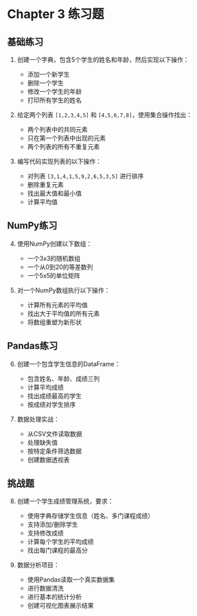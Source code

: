 # Chapter 3 练习题

## 基础练习

1. 创建一个字典，包含5个学生的姓名和年龄，然后实现以下操作：
   - 添加一个新学生
   - 删除一个学生
   - 修改一个学生的年龄
   - 打印所有学生的姓名

2. 给定两个列表 `[1,2,3,4,5]` 和 `[4,5,6,7,8]`，使用集合操作找出：
   - 两个列表中的共同元素
   - 只在第一个列表中出现的元素
   - 两个列表的所有不重复元素

3. 编写代码实现列表的以下操作：
   - 对列表 `[3,1,4,1,5,9,2,6,5,3,5]` 进行排序
   - 删除重复元素
   - 找出最大值和最小值
   - 计算平均值

## NumPy练习

4. 使用NumPy创建以下数组：
   - 一个3x3的随机数组
   - 一个从0到20的等差数列
   - 一个5x5的单位矩阵
   
5. 对一个NumPy数组执行以下操作：
   - 计算所有元素的平均值
   - 找出大于平均值的所有元素
   - 将数组重塑为新形状

## Pandas练习

6. 创建一个包含学生信息的DataFrame：
   - 包含姓名、年龄、成绩三列
   - 计算平均成绩
   - 找出成绩最高的学生
   - 按成绩对学生排序

7. 数据处理实战：
   - 从CSV文件读取数据
   - 处理缺失值
   - 按特定条件筛选数据
   - 创建数据透视表

## 挑战题

8. 创建一个学生成绩管理系统，要求：
   - 使用字典存储学生信息（姓名、多门课程成绩）
   - 支持添加/删除学生
   - 支持修改成绩
   - 计算每个学生的平均成绩
   - 找出每门课程的最高分

9. 数据分析项目：
   - 使用Pandas读取一个真实数据集
   - 进行数据清洗
   - 进行基本的统计分析
   - 创建可视化图表展示结果
